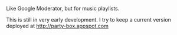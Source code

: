 Like Google Moderator, but for music playlists.

This is still in very early development. I try to keep a current version deployed at http://party-box.appspot.com